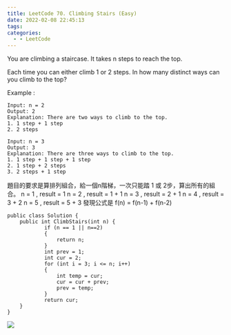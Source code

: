 ```yaml
---
title: LeetCode 70. Climbing Stairs (Easy)
date: 2022-02-08 22:45:13
tags:
categories:
  - - LeetCode
---
```

You are climbing a staircase. It takes n steps to reach the top.

Each time you can either climb 1 or 2 steps. In how many distinct ways can you climb to the top?

Example :
```
Input: n = 2
Output: 2
Explanation: There are two ways to climb to the top.
1. 1 step + 1 step
2. 2 steps

Input: n = 3
Output: 3
Explanation: There are three ways to climb to the top.
1. 1 step + 1 step + 1 step
2. 1 step + 2 steps
3. 2 steps + 1 step
```
<!--more-->
題目的要求是算排列組合，給一個n階梯，一次只能踏 1 或 2步，算出所有的組合。
n = 1 , result = 1
n = 2 , result = 1 + 1
n = 3 , result = 2 + 1
n = 4 , result = 3 + 2
n = 5 , result = 5 + 3
發現公式是
f(n) = f(n-1) + f(n-2)
```
public class Solution {
    public int ClimbStairs(int n) {
            if (n == 1 || n==2)
            {
                return n;
            }
            int prev = 1;
            int cur = 2;
            for (int i = 3; i <= n; i++)
            {
                int temp = cur;
                cur = cur + prev;
                prev = temp;
            }
            return cur;
    }
}
```
![](https://i.imgur.com/DU7fAvZ.png)
